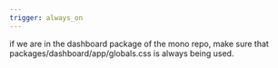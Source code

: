 ```yaml
---
trigger: always_on
---
```


if we are in the dashboard package of the mono repo, make sure that packages/dashboard/app/globals.css is always being used.